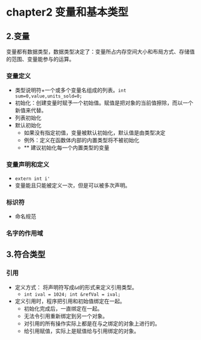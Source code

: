 # chapter2 变量和基本类型

## 2.变量
变量都有数据类型，数据类型决定了：变量所占内存空间大小和布局方式、存储值的范围、变量能参与的运算。

### 变量定义
- 类型说明符+一个或多个变量名组成的列表。`int sum=0,value,units_sold=0;`
- 初始化：创建变量时赋予一个初始值。赋值是把对象的当前值擦除，而以一个新值来代替。
- 列表初始化
- 默认初始化
  - 如果没有指定初值，变量被默认初始化，默认值是由类型决定
  - 例外：定义在函数体内部的内置类型将不被初始化
  - ** 建议初始化每一个内置类型的变量


### 变量声明和定义
- `extern int i'`
- 变量能且只能被定义一次，但是可以被多次声明。


### 标识符
- 命名规范

### 名字的作用域


## 3.符合类型

### 引用
- 定义方式： 将声明符写成`&d`的形式来定义引用类型。
  - `int ival = 1024; int &refVal = ival;`
- 定义引用时，程序把引用和初始值绑定在一起。
  - 初始化完成后，一直绑定在一起。
  - 无法令引用重新绑定到另一个对象。
  - 对引用的所有操作实际上都是在与之绑定的对象上进行的。
  - 给引用赋值，实际上是赋值给与引用绑定的对象。
